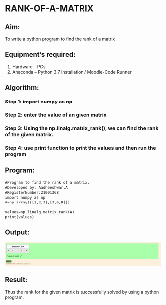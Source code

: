# RANK-OF-A-MATRIX
## Aim:
To write a python program to find the rank of a matrix
## Equipment’s required:
1. 	Hardware – PCs
2. 	Anaconda – Python 3.7 Installation / Moodle-Code Runner
## Algorithm:
### Step 1: import numpy as np
### Step 2: enter the value of an given matrix 
### Step 3: Using the np.linalg.matrix_rank(), we can find the rank of the given matrix.
### Step 4: use print function to print the values and then run the program
## Program:
~~~
#Program to find the rank of a matrix.
#Developed by: Aadheeshwar.A
#RegisterNumber:21001368
import numpy as np
A=np.array([[1,2,3],[3,6,9]])

values=np.linalg.matrix_rank(A)
print(values)
~~~
## Output:
![GitHub Logo](rank.PNG)
## Result:
Thus the rank for the given matrix is successfully solved by  using a python program.

